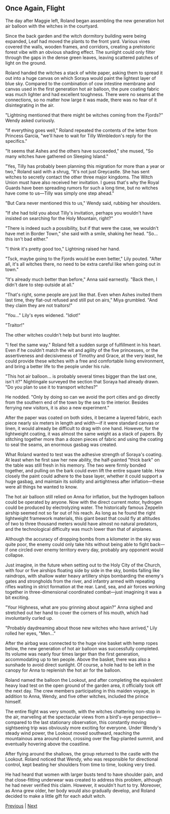 ## Once Again, Flight
The day after Maggie left, Roland began assembling the new generation hot air balloon with the witches in the courtyard.

Since the back garden and the witch dormitory building were being expanded, Leaf had moved the plants to the front yard. Various vines covered the walls, wooden frames, and corridors, creating a prehistoric forest vibe with an obvious shading effect. The sunlight could only filter through the gaps in the dense green leaves, leaving scattered patches of light on the ground.

Roland handed the witches a stack of white paper, asking them to spread it out into a huge canvas on which Soraya would paint the lightest layer of blue sky. Compared to the combination of cow intestine membrane and canvas used in the first generation hot air balloon, the pure coating fabric was much lighter and had excellent toughness. There were no seams at the connections, so no matter how large it was made, there was no fear of it disintegrating in the air.

"Lightning mentioned that there might be witches coming from the Fjords?" Wendy asked curiously.

"If everything goes well," Roland repeated the contents of the letter from Princess Garcia, "we'll have to wait for Tilly Wimbledon's reply for the specifics."

"It seems that Ashes and the others have succeeded," she mused, "So many witches have gathered on Sleeping Island."

"Yes, Tilly has probably been planning this migration for more than a year or two," Roland said with a shrug, "It's not just Greycastle. She has sent witches to secretly contact the other three major kingdoms. The Witch Union must have also received her invitation. I guess that's why the Royal Guards have been spreading rumors for such a long time, but no witches have come to us—Tilly was simply one step ahead."

"But Cara never mentioned this to us," Wendy said, rubbing her shoulders.

"If she had told you about Tilly's invitation, perhaps you wouldn't have insisted on searching for the Holy Mountain, right?"



"There is indeed such a possibility, but if that were the case, we wouldn't have met in Border Town," she said with a smile, shaking her head. "So... this isn't bad either."

"I think it's pretty good too," Lightning raised her hand.

"Tsck, maybe going to the Fjords would be even better," Lily pouted. "After all, it's all witches there, no need to be extra careful like when going out in town."

"It's already much better than before," Anna said earnestly. "Back then, I didn't dare to step outside at all."

"That's right, some people are just like that. Even when Ashes invited them last time, they flat-out refused and still put on airs," Miya grumbled. "And they claim they are not traitors!"

"You..." Lily's eyes widened. "Idiot!"

"Traitor!"

The other witches couldn't help but burst into laughter.

"I feel the same way." Roland felt a sudden surge of fulfillment in his heart. Even if he couldn't match the wit and agility of the five princesses, or the assertiveness and decisiveness of Timothy and Grace, at the very least, he could provide these witches with a free and comfortable living environment, and bring a better life to the people under his rule.



"This hot air balloon... is probably several times bigger than the last one, isn't it?" Nightingale surveyed the section that Soraya had already drawn. "Do you plan to use it to transport witches?"



He nodded. "Only by doing so can we avoid the port cities and go directly from the southern end of the town by the sea to the interior. Besides ferrying new visitors, it is also a new experiment."



After the paper was coated on both sides, it became a layered fabric, each piece nearly six meters in length and width—if it were standard canvas or linen, it would already be difficult to drag with one hand. However, for the lightweight coating, it was almost the same weight as a stack of papers. By stitching together more than a dozen pieces of fabric and using the coating to seal the seams, an enormous gasbag was created.



What Roland wanted to test was the adhesive strength of Soraya's coating. At least when he first saw her new ability, the half-painted "thick bark" on the table was still fresh in his memory. The two were firmly bonded together, and pulling on the bark could even lift the entire square table. How closely the paint could adhere to the base layer, whether it could support a huge gasbag, and maintain its solidity and airtightness after inflation—these were all things he wanted to know.



The hot air balloon still relied on Anna for inflation, but the hydrogen balloon could be operated by anyone. Now with the direct current motor, hydrogen could be produced by electrolyzing water. The historically famous Zeppelin airship seemed not so far out of his reach. As long as he found the right lightweight framework materials, this giant beast that could fly at altitudes of two to three thousand meters would have almost no natural predators, and the technological difficulty was much lower than that of airplanes.



Although the accuracy of dropping bombs from a kilometer in the sky was quite poor, the enemy could only take hits without being able to fight back—if one circled over enemy territory every day, probably any opponent would collapse.



Just imagine, in the future when setting out to the Holy City of the Church, with four or five airships floating side by side in the sky, bombs falling like raindrops, with shallow water heavy artillery ships bombarding the enemy's gates and strongholds from the river, and infantry armed with repeating rifles waiting in strict formation at the rear. Land, sea, and air forces working together in three-dimensional coordinated combat—just imagining it was a bit exciting.



"Your Highness, what are you grinning about again?" Anna sighed and stretched out her hand to cover the corners of his mouth, which had involuntarily curled up.



"Probably daydreaming about those new witches who have arrived," Lily rolled her eyes, "Men..."



After the airbag was connected to the huge vine basket with hemp ropes below, the new generation of hot air balloon was successfully completed. Its volume was nearly four times larger than the first generation, accommodating up to ten people. Above the basket, there was also a sunshade to avoid direct sunlight. Of course, a hole had to be left in the canopy for Anna to replenish the hot air for the balloon.



Roland named the balloon the Lookout, and after completing the equivalent heavy load test on the open ground of the garden area, it officially took off the next day. The crew members participating in this maiden voyage, in addition to Anna, Wendy, and five other witches, included the prince himself.



The entire flight was very smooth, with the witches chattering non-stop in the air, marveling at the spectacular views from a bird's-eye perspective—compared to the last stationary observation, this constantly moving sightseeing trip was obviously more exciting for everyone. Under Wendy's steady wind power, the Lookout moved southward, reaching the mountainous area around noon, crossing over the flag-planted summit, and eventually hovering above the coastline.



After flying around the shallows, the group returned to the castle with the Lookout. Roland noticed that Wendy, who was responsible for directional control, kept beating her shoulders from time to time, looking very tired.



He had heard that women with larger busts tend to have shoulder pain, and that close-fitting underwear was created to address this problem, although he had never verified this claim. However, it wouldn't hurt to try. Moreover, as Anna grew older, her body would also gradually develop, and Roland decided to make a little gift for each adult witch.





[Previous](CH0250.md) | [Next](CH0252.md)
